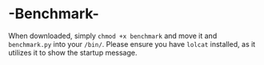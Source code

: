 # -Benchmark-

When downloaded, simply `chmod +x benchmark` and move it and `benchmark.py` into your `/bin/`. Please ensure you have `lolcat` installed, as it utilizes it to show the startup message.
